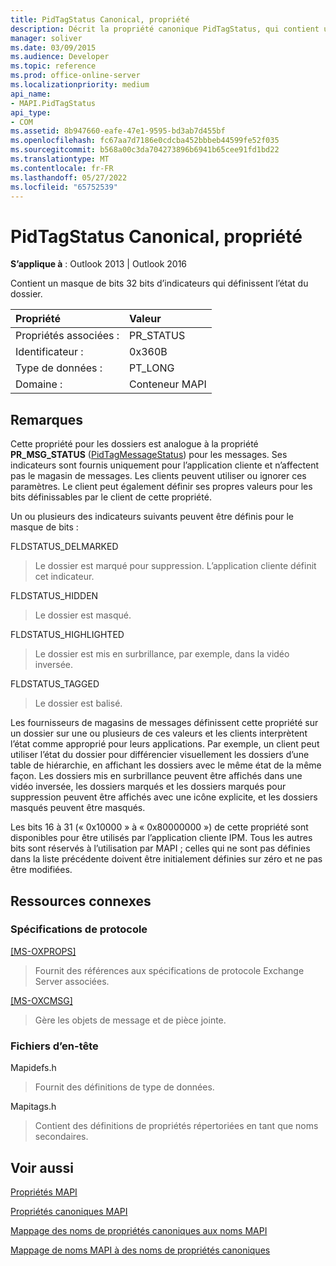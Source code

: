 ```yaml
---
title: PidTagStatus Canonical, propriété
description: Décrit la propriété canonique PidTagStatus, qui contient un masque de bits 32 bits d’indicateurs qui définissent l’état du dossier.
manager: soliver
ms.date: 03/09/2015
ms.audience: Developer
ms.topic: reference
ms.prod: office-online-server
ms.localizationpriority: medium
api_name:
- MAPI.PidTagStatus
api_type:
- COM
ms.assetid: 8b947660-eafe-47e1-9595-bd3ab7d455bf
ms.openlocfilehash: fc67aa7d7186e0cdcba452bbbeb44599fe52f035
ms.sourcegitcommit: b568a00c3da704273896b6941b65cee91fd1bd22
ms.translationtype: MT
ms.contentlocale: fr-FR
ms.lasthandoff: 05/27/2022
ms.locfileid: "65752539"
---
```

# <a name="pidtagstatus-canonical-property"></a>PidTagStatus Canonical, propriété

  
  
**S’applique à** : Outlook 2013 | Outlook 2016 
  
Contient un masque de bits 32 bits d’indicateurs qui définissent l’état du dossier.
  
|Propriété |Valeur |
|:-----|:-----|
|Propriétés associées :  <br/> |PR_STATUS  <br/> |
|Identificateur :  <br/> |0x360B  <br/> |
|Type de données :  <br/> |PT_LONG  <br/> |
|Domaine :  <br/> |Conteneur MAPI  <br/> |
   
## <a name="remarks"></a>Remarques

Cette propriété pour les dossiers est analogue à la propriété **PR_MSG_STATUS** ([PidTagMessageStatus](pidtagmessagestatus-canonical-property.md)) pour les messages. Ses indicateurs sont fournis uniquement pour l’application cliente et n’affectent pas le magasin de messages. Les clients peuvent utiliser ou ignorer ces paramètres. Le client peut également définir ses propres valeurs pour les bits définissables par le client de cette propriété.
  
Un ou plusieurs des indicateurs suivants peuvent être définis pour le masque de bits :
  
FLDSTATUS_DELMARKED 
  
> Le dossier est marqué pour suppression. L’application cliente définit cet indicateur.
    
FLDSTATUS_HIDDEN 
  
> Le dossier est masqué.
    
FLDSTATUS_HIGHLIGHTED 
  
> Le dossier est mis en surbrillance, par exemple, dans la vidéo inversée.
    
FLDSTATUS_TAGGED 
  
> Le dossier est balisé.
    
Les fournisseurs de magasins de messages définissent cette propriété sur un dossier sur une ou plusieurs de ces valeurs et les clients interprètent l’état comme approprié pour leurs applications. Par exemple, un client peut utiliser l’état du dossier pour différencier visuellement les dossiers d’une table de hiérarchie, en affichant les dossiers avec le même état de la même façon. Les dossiers mis en surbrillance peuvent être affichés dans une vidéo inversée, les dossiers marqués et les dossiers marqués pour suppression peuvent être affichés avec une icône explicite, et les dossiers masqués peuvent être masqués.
  
Les bits 16 à 31 (« 0x10000 » à « 0x80000000 ») de cette propriété sont disponibles pour être utilisés par l’application cliente IPM. Tous les autres bits sont réservés à l’utilisation par MAPI ; celles qui ne sont pas définies dans la liste précédente doivent être initialement définies sur zéro et ne pas être modifiées.
  
## <a name="related-resources"></a>Ressources connexes

### <a name="protocol-specifications"></a>Spécifications de protocole

[[MS-OXPROPS]](https://msdn.microsoft.com/library/f6ab1613-aefe-447d-a49c-18217230b148%28Office.15%29.aspx)
  
> Fournit des références aux spécifications de protocole Exchange Server associées.
    
[[MS-OXCMSG]](https://msdn.microsoft.com/library/7fd7ec40-deec-4c06-9493-1bc06b349682%28Office.15%29.aspx)
  
> Gère les objets de message et de pièce jointe.
    
### <a name="header-files"></a>Fichiers d’en-tête

Mapidefs.h
  
> Fournit des définitions de type de données.
    
Mapitags.h
  
> Contient des définitions de propriétés répertoriées en tant que noms secondaires.
    
## <a name="see-also"></a>Voir aussi



[Propriétés MAPI](mapi-properties.md)
  
[Propriétés canoniques MAPI](mapi-canonical-properties.md)
  
[Mappage des noms de propriétés canoniques aux noms MAPI](mapping-canonical-property-names-to-mapi-names.md)
  
[Mappage de noms MAPI à des noms de propriétés canoniques](mapping-mapi-names-to-canonical-property-names.md)

